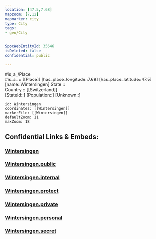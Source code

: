 ```yaml
---
location: [47.5,7.68] 
mapzoom: [7,12] 
mapmarker: city 
type: City
tags:
- geo/City


SpocWebEntityId: 35646
isDeleted: false
confidential: public

---
```

#is_a_/Place  
#is_a_ :: [[Place]] 
[has_place_longitude::7.68] 
[has_place_latitude::47.5] 
[name::Wintersingen] 
State ::  
Country :: [[Switzerland]]  
[StateId::] 
[Population::] 
[Unknown::] 


```leaflet
id: Wintersingen
coordinates: [[Wintersingen]] 
markerFile: [[Wintersingen]] 
defaultZoom: 11 
maxZoom: 18
```


## Confidential Links & Embeds: 

### [Wintersingen](/_Standards/Earth/Continent/Europe/Europe~Central/Switzerland/Switzerland~Cantons/Basel,Landschaft/City/Wintersingen.md) 

### [Wintersingen.public](/_public/Earth/Continent/Europe/Europe~Central/Switzerland/Switzerland~Cantons/Basel,Landschaft/City/Wintersingen.public.md) 

### [Wintersingen.internal](/_internal/Earth/Continent/Europe/Europe~Central/Switzerland/Switzerland~Cantons/Basel,Landschaft/City/Wintersingen.internal.md) 

### [Wintersingen.protect](/_protect/Earth/Continent/Europe/Europe~Central/Switzerland/Switzerland~Cantons/Basel,Landschaft/City/Wintersingen.protect.md) 

### [Wintersingen.private](/_private/Earth/Continent/Europe/Europe~Central/Switzerland/Switzerland~Cantons/Basel,Landschaft/City/Wintersingen.private.md) 

### [Wintersingen.personal](/_personal/Earth/Continent/Europe/Europe~Central/Switzerland/Switzerland~Cantons/Basel,Landschaft/City/Wintersingen.personal.md) 

### [Wintersingen.secret](/_secret/Earth/Continent/Europe/Europe~Central/Switzerland/Switzerland~Cantons/Basel,Landschaft/City/Wintersingen.secret.md)

